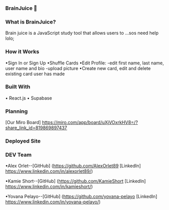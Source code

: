 ### BrainJuice 🧠 ###

### What is BrainJuice? ###

Brain juice is a JavaScript study tool that allows users to ...sos need help  lolo;



### How it Works ###

•Sign In or Sign Up
•Shuffle Cards
•Edit Profile:
-edit first name, last name, user name and bio
-upload picture
•Create new card, edit and delete existing card user has made


### Built With ###

• React.js
• Supabase


### Planning ###
[Our Miro Board]
 https://miro.com/app/board/uXjVOxrkHV8=/?share_link_id=819869897437

### Deployed Site ###

### DEV Team ###

•Alex Orlet--[GitHub] (https://github.com/AlexOrlet89
[LinkedIn] https://www.linkedin.com/in/alexorlet89/)

•Kamie Short--[GitHub] (https://github.com/KamieShort
[LinkedIn] https://www.linkedin.com/in/kamieshort/)

•Yovana Pelayo--[GitHub] (https://github.com/yovana-pelayo
[LinkedIn] https://www.linkedin.com/in/yovana-pelayo/)



